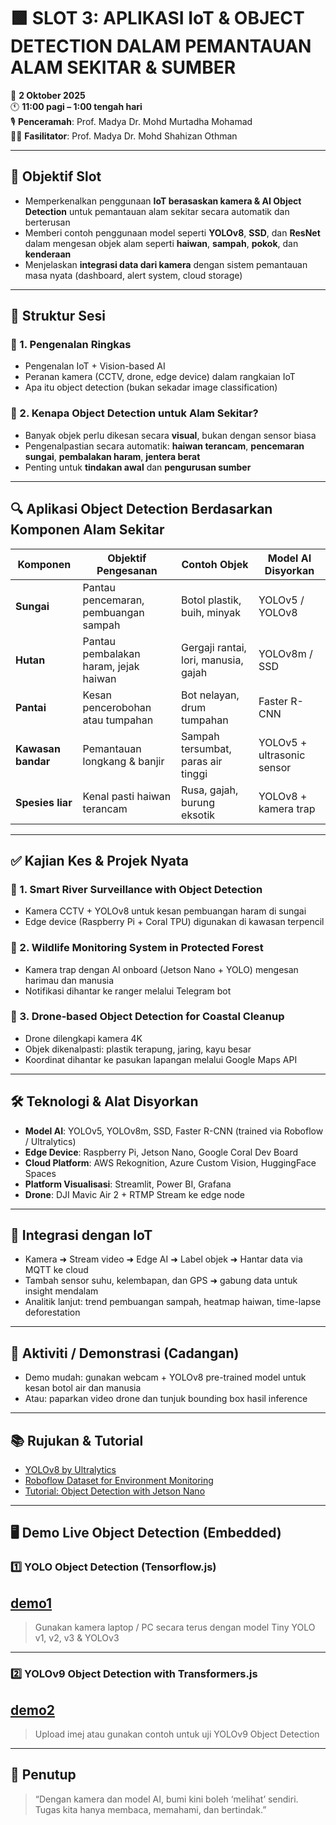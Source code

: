 # 🟩 SLOT 3: APLIKASI IoT & OBJECT DETECTION DALAM PEMANTAUAN ALAM SEKITAR & SUMBER

📅 **2 Oktober 2025**  
🕚 **11:00 pagi – 1:00 tengah hari**  
🎙️ **Penceramah**: Prof. Madya Dr. Mohd Murtadha Mohamad  
👨‍🏫 **Fasilitator**: Prof. Madya Dr. Mohd Shahizan Othman  

---

## 🎯 Objektif Slot

- Memperkenalkan penggunaan **IoT berasaskan kamera & AI Object Detection** untuk pemantauan alam sekitar secara automatik dan berterusan  
- Memberi contoh penggunaan model seperti **YOLOv8**, **SSD**, dan **ResNet** dalam mengesan objek alam seperti **haiwan**, **sampah**, **pokok**, dan **kenderaan**  
- Menjelaskan **integrasi data dari kamera** dengan sistem pemantauan masa nyata (dashboard, alert system, cloud storage)  

---

## 🧭 Struktur Sesi

### 🔹 1. Pengenalan Ringkas
- Pengenalan IoT + Vision-based AI  
- Peranan kamera (CCTV, drone, edge device) dalam rangkaian IoT  
- Apa itu object detection (bukan sekadar image classification)  

### 🔹 2. Kenapa Object Detection untuk Alam Sekitar?
- Banyak objek perlu dikesan secara **visual**, bukan dengan sensor biasa  
- Pengenalpastian secara automatik: **haiwan terancam**, **pencemaran sungai**, **pembalakan haram**, **jentera berat**  
- Penting untuk **tindakan awal** dan **pengurusan sumber**  

---

## 🔍 Aplikasi Object Detection Berdasarkan Komponen Alam Sekitar

| Komponen         | Objektif Pengesanan                     | Contoh Objek                              | Model AI Disyorkan         |
|------------------|------------------------------------------|-------------------------------------------|-----------------------------|
| **Sungai**       | Pantau pencemaran, pembuangan sampah     | Botol plastik, buih, minyak               | YOLOv5 / YOLOv8             |
| **Hutan**        | Pantau pembalakan haram, jejak haiwan    | Gergaji rantai, lori, manusia, gajah      | YOLOv8m / SSD               |
| **Pantai**       | Kesan pencerobohan atau tumpahan         | Bot nelayan, drum tumpahan                | Faster R-CNN                |
| **Kawasan bandar**| Pemantauan longkang & banjir            | Sampah tersumbat, paras air tinggi        | YOLOv5 + ultrasonic sensor  |
| **Spesies liar** | Kenal pasti haiwan terancam              | Rusa, gajah, burung eksotik               | YOLOv8 + kamera trap        |

---

## ✅ Kajian Kes & Projek Nyata

### 📸 1. Smart River Surveillance with Object Detection
- Kamera CCTV + YOLOv8 untuk kesan pembuangan haram di sungai  
- Edge device (Raspberry Pi + Coral TPU) digunakan di kawasan terpencil  

### 🐘 2. Wildlife Monitoring System in Protected Forest
- Kamera trap dengan AI onboard (Jetson Nano + YOLO) mengesan harimau dan manusia  
- Notifikasi dihantar ke ranger melalui Telegram bot  

### 🌊 3. Drone-based Object Detection for Coastal Cleanup
- Drone dilengkapi kamera 4K  
- Objek dikenalpasti: plastik terapung, jaring, kayu besar  
- Koordinat dihantar ke pasukan lapangan melalui Google Maps API  

---

## 🛠️ Teknologi & Alat Disyorkan

- **Model AI**: YOLOv5, YOLOv8m, SSD, Faster R-CNN (trained via Roboflow / Ultralytics)  
- **Edge Device**: Raspberry Pi, Jetson Nano, Google Coral Dev Board  
- **Cloud Platform**: AWS Rekognition, Azure Custom Vision, HuggingFace Spaces  
- **Platform Visualisasi**: Streamlit, Power BI, Grafana  
- **Drone**: DJI Mavic Air 2 + RTMP Stream ke edge node  

---

## 🤖 Integrasi dengan IoT

- Kamera ➜ Stream video ➜ Edge AI ➜ Label objek ➜ Hantar data via MQTT ke cloud  
- Tambah sensor suhu, kelembapan, dan GPS ➜ gabung data untuk insight mendalam  
- Analitik lanjut: trend pembuangan sampah, heatmap haiwan, time-lapse deforestation  

---

## 🔬 Aktiviti / Demonstrasi (Cadangan)

- Demo mudah: gunakan webcam + YOLOv8 pre-trained model untuk kesan botol air dan manusia  
- Atau: paparkan video drone dan tunjuk bounding box hasil inference  

---

## 📚 Rujukan & Tutorial

- [YOLOv8 by Ultralytics](https://docs.ultralytics.com/)  
- [Roboflow Dataset for Environment Monitoring](https://universe.roboflow.com/)  
- [Tutorial: Object Detection with Jetson Nano](https://developer.nvidia.com/embedded/learn/jetson)  

---

## 🖥️ Demo Live Object Detection (Embedded)

### 1️⃣ YOLO Object Detection (Tensorflow.js)

## [demo1](https://shaqian.github.io/tfjs-yolo-demo/?utm_source=chatgpt.com)

> Gunakan kamera laptop / PC secara terus dengan model Tiny YOLO v1, v2, v3 & YOLOv3  

---

### 2️⃣ YOLOv9 Object Detection with Transformers.js

## [demo2](https://huggingface.co/spaces/Xenova/yolov9-web?utm_source=chatgpt.com)

> Upload imej atau gunakan contoh untuk uji YOLOv9 Object Detection  

---

## 🎤 Penutup

> “Dengan kamera dan model AI, bumi kini boleh ‘melihat’ sendiri. Tugas kita hanya membaca, memahami, dan bertindak.”
